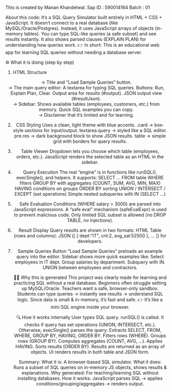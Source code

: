 This is created by Manan Khandelwal. 
Sap ID : 590014164 
Batch : 01

About this code:
It’s a SQL Query Simulator built entirely in HTML + CSS + JavaScript.
It doesn’t connect to a real database (like MySQL/Oracle/Postgres).
Instead, it uses JavaScript arrays of objects (in-memory tables).
You can type SQL-like queries (a safe subset) and see results instantly.
It also shows parsed clauses (EXPLAIN PLAN) for understanding how queries work.
👉 In short: This is an educational web app for learning SQL queries without needing a database server.

⚙️ What it is doing (step by step)
1. HTML Structure
<header> → Title and “Load Sample Queries” button.
<main> → The main query editor:
A textarea for typing SQL queries.
Buttons: Run, Explain Plan, Clear.
Output area for results (#output).
JSON output view (#resultJson).
<aside> → Sidebar:
Shows available tables (employees, customers, etc.) from memory.
Quick SQL examples you can copy.
<footer> → Disclaimer that it’s limited and for learning.

2. CSS Styling
Uses a clean, light theme with blue accents.
.card → box-style sections for input/output.
textarea.query → styled like a SQL editor.
pre.res → dark background block to show JSON results.
table → simple grid with borders for query results.

3. Table Viewer
Dropdown lets you choose which table (employees, orders, etc.).
JavaScript renders the selected table as an HTML <table> in the sidebar.

4. Query Execution
The real “engine” is in functions like runSQL(), execSingle(), and helpers.
It supports:
SELECT … FROM table
WHERE filters
GROUP BY with aggregates (COUNT, SUM, AVG, MIN, MAX)
HAVING conditions on groups
ORDER BY sorting
UNION / INTERSECT / EXCEPT (set operations)
Simple nested subqueries with IN (SELECT …)

5. Safe Evaluation
Conditions (WHERE salary > 3000) are parsed into JavaScript expressions.
A “safe eval” mechanism (safeEvalExpr) is used to prevent malicious code.
Only limited SQL subset is allowed (no DROP TABLE, no injections).

6. Result Display
Query results are shown in two formats:
HTML Table (rows and columns).
JSON ([ { dept:"IT", cnt:2, avg_sal:52500 }, ... ]) for developers.

7. Sample Queries
Button “Load Sample Queries” preloads an example query into the editor.
Sidebar shows more quick examples like:
Select employees in IT dept.
Group salaries by department.
Subquery with IN.
UNION between employees and contractors.

🧑‍🎓 Why this is generated
This project was clearly made for learning and practicing SQL without a real database.
Beginners often struggle setting up MySQL/Oracle.
Teachers want a safe, browser-only sandbox.
Students can type queries → instantly see results → understand SQL logic.
Since data is small & in-memory, it’s fast and safe.
👉 It’s like a mini SQL engine inside your browser.

🔍 How it works internally
User types SQL query.
runSQL() is called.
It checks if query has set operations (UNION, INTERSECT, etc.).
Otherwise, execSingle() parses the query:
Extracts SELECT, FROM, WHERE, GROUP BY, HAVING, ORDER BY.
Filters rows (WHERE).
Groups rows (GROUP BY).
Computes aggregates (COUNT, AVG, …).
Applies HAVING.
Sorts results (ORDER BY).
Results are returned as an array of objects.
UI renders results in both table and JSON form.

Summary:
What it is: A browser-based SQL simulator.
What it does: Runs a subset of SQL queries on in-memory JS objects, shows results & explanations.
Why generated: For teaching/learning SQL without installing databases.
How it works: JavaScript parses SQL → applies conditions/grouping/aggregates → renders output.
